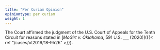 ```yaml
---
title: "Per Curiam Opinion"
opiniontype: per curiam
weight: 1
---
```

The Court affirmed the judgment of the U.S. Court of Appeals for the Tenth Circuit for reasons stated in [*McGirt v. Oklahama*, 591 U.S. ___ (2020)]({{< ref "/cases/ot2019/18-9526" >}}).